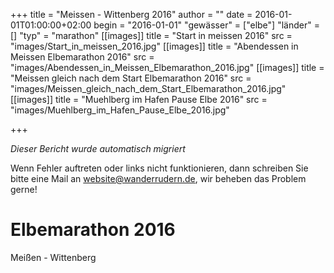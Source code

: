 +++
title = "Meissen - Wittenberg 2016"
author = ""
date = 2016-01-01T01:00:00+02:00
begin = "2016-01-01"
"gewässer" = ["elbe"]
"länder" = []
"typ" = "marathon"
[[images]]
title = "Start in meissen 2016"
src = "images/Start_in_meissen_2016.jpg"
[[images]]
title = "Abendessen in Meissen Elbemarathon 2016"
src = "images/Abendessen_in_Meissen_Elbemarathon_2016.jpg"
[[images]]
title = "Meissen gleich nach dem Start Elbemarathon 2016"
src = "images/Meissen_gleich_nach_dem_Start_Elbemarathon_2016.jpg"
[[images]]
title = "Muehlberg im Hafen Pause Elbe 2016"
src = "images/Muehlberg_im_Hafen_Pause_Elbe_2016.jpg"

+++


*Dieser Bericht wurde automatisch migriert*

Wenn Fehler auftreten oder links nicht funktionieren, dann schreiben Sie bitte eine Mail an website@wanderrudern.de, wir beheben das Problem gerne!



# Elbemarathon 2016


Meißen - Wittenberg